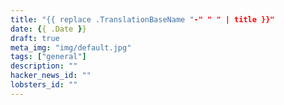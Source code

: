 ```yaml
---
title: "{{ replace .TranslationBaseName "-" " " | title }}"
date: {{ .Date }}
draft: true
meta_img: "img/default.jpg"
tags: ["general"]
description: ""
hacker_news_id: ""
lobsters_id: ""
---
```

